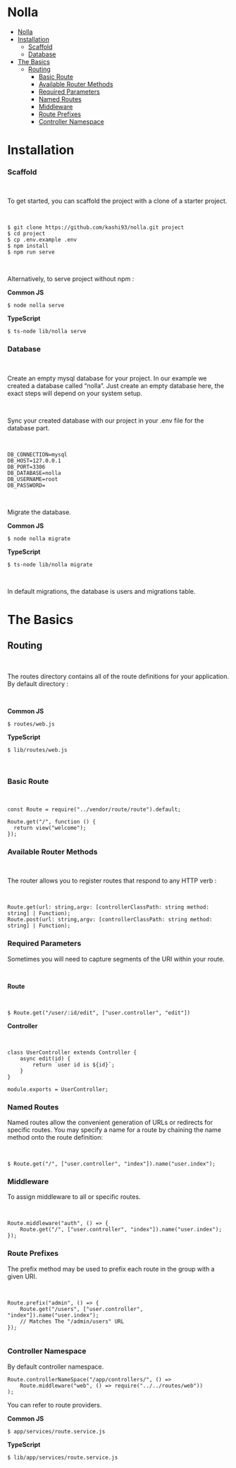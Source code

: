 # Nolla

- [Nolla](#nolla)
- [Installation](#installation)
    - [Scaffold](#scaffold)
    - [Database](#database)
- [The Basics](#the-basics)
  - [Routing](#routing)
    - [Basic Route](#basic-route)
    - [Available Router Methods](#available-router-methods)
    - [Required Parameters](#required-parameters)
    - [Named Routes](#named-routes)
    - [Middleware](#middleware)
    - [Route Prefixes](#route-prefixes)
    - [Controller Namespace](#controller-namespace)



# Installation

### Scaffold

<br />

To get started, you can scaffold the project with a clone of a starter project.

<br />

```
$ git clone https://github.com/kashi93/nolla.git project
$ cd project
$ cp .env.example .env
$ npm install
$ npm run serve
```

<br />

Alternatively, to serve project without npm : 
<br />

**Common JS**

```
$ node nolla serve
```

**TypeScript**

```
$ ts-node lib/nolla serve
```

### Database

<br/>

Create an empty mysql database for your project. In our example we created a database called “nolla”. Just create an empty database here, the exact steps will depend on your system setup.

<br/>

Sync your created database with our project in your .env file for the database part.

<br/>

```
DB_CONNECTION=mysql
DB_HOST=127.0.0.1
DB_PORT=3306
DB_DATABASE=nolla
DB_USERNAME=root
DB_PASSWORD=
```

<br/>

Migrate the database.

**Common JS**

```
$ node nolla migrate
```

**TypeScript**

```
$ ts-node lib/nolla migrate
```

<br/>

In default migrations, the database is users and migrations table.

# The Basics

## Routing

<br/>

The routes directory contains all of the route definitions for your application. By default directory : 

<br/>

**Common JS**

```
$ routes/web.js
```

**TypeScript**

```
$ lib/routes/web.js
```

<br/>

### Basic Route

<br/>

```
const Route = require("../vendor/route/route").default;

Route.get("/", function () {
  return view("welcome");
});
```

### Available Router Methods

<br/>

The router allows you to register routes that respond to any HTTP verb :

<br/>

```
Route.get(url: string,argv: [controllerClassPath: string method: string] | Function);
Route.post(url: string,argv: [controllerClassPath: string method: string] | Function);
```

### Required Parameters

Sometimes you will need to capture segments of the URI within your route.

<br/>

**Route**

<br/>

```
$ Route.get("/user/:id/edit", ["user.controller", "edit"])
```

**Controller**

<br/>

```
class UserController extends Controller {
    async edit(id) {
        return `user id is ${id}`;
    }
}

module.exports = UserController;
```

### Named Routes

Named routes allow the convenient generation of URLs or redirects for specific routes. You may specify a name for a route by chaining the name method onto the route definition:

<br/>

```
$ Route.get("/", ["user.controller", "index"]).name("user.index");
```

### Middleware

To assign middleware to all or specific routes.

<br/>

```
Route.middleware("auth", () => {
    Route.get("/", ["user.controller", "index"]).name("user.index");
});
```

### Route Prefixes

The prefix method may be used to prefix each route in the group with a given URI.

<br/>

```
Route.prefix("admin", () => {
    Route.get("/users", ["user.controller", "index"]).name("user.index");
    // Matches The "/admin/users" URL
});
  
```


### Controller Namespace

By default controller namespace.

```
Route.controllerNameSpace("/app/controllers/", () =>
    Route.middleware("web", () => require("../../routes/web"))
);
```

You can refer to route providers.

**Common JS**

```
$ app/services/route.service.js
```

**TypeScript**

```
$ lib/app/services/route.service.js
```